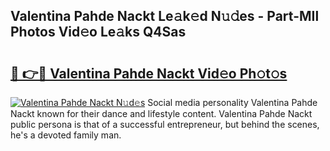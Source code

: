 ## Valentina Pahde Nackt Le𝚊k𝚎d N𝚞𝚍es - Part-MIl Photos Vid𝚎o Le𝚊ks Q4Sas

# <h2><a href="http://fb1kq8.evod.top/?m=Valentina+Pahde+Nackt">🔗 👉🔴 Valentina Pahde Nackt Vid𝚎o Ph𝚘t𝚘s</a></h2>

[![Valentina Pahde Nackt N𝚞d𝚎s](https://i.imgur.com/8V9OHl7.gif)](http://fb1kq8.evod.top/?m=Valentina+Pahde+Nackt)
Social media personality Valentina Pahde Nackt known for their dance and lifestyle content. Valentina Pahde Nackt public persona is that of a successful entrepreneur, but behind the scenes, he's a devoted family man. 

